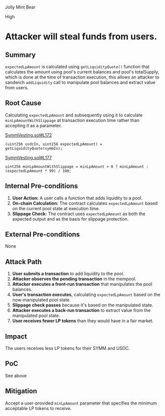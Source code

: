 Jolly Mint Bear

High

# Attacker will steal funds from users.

## Summary

`expectedLpAmount` is calculated using `getLiquidityQuote()` function that calculates the amount using pool's current balances and pool's totalSupply, which is done at the time of transaction execution, this allows an attacker to sandwich `addLiquidity` call to manipulate pool balances and extract value from users.

## Root Cause

Calculating `expectedLpAmount` and subsequently using it to calculate `minLpAmountWithSlippage` at transaction execution time rather than accepting it as a parameter.

[SymmVesting.sol#L172](https://github.com/sherlock-audit/2025-03-symm-io-stacking/blob/d7cf7fc96af1c25b53a7b500a98b411cd018c0d3/token/contracts/vesting/SymmVesting.sol#L172)
```solidity
(uint256 usdcIn, uint256 expectedLpAmount) = getLiquidityQuote(symmIn);
```

[SymmVesting.sol#L177](https://github.com/sherlock-audit/2025-03-symm-io-stacking/blob/d7cf7fc96af1c25b53a7b500a98b411cd018c0d3/token/contracts/vesting/SymmVesting.sol#L177)
```solidity
uint256 minLpAmountWithSlippage = minLpAmount > 0 ? minLpAmount : (expectedLpAmount * 99) / 100;
```
## Internal Pre-conditions

1. **User Action:** A user calls a function that adds liquidity to a pool.
2. **On-chain Calculation:** The contract calculates `expectedLpAmount` based on the current pool state at execution time.
3. **Slippage Check:** The contract uses `expectedLpAmount` as both the expected output and as the basis for slippage protection.

## External Pre-conditions

None

## Attack Path

1. **User submits a transaction** to add liquidity to the pool.
2. **Attacker observes the pending transaction** in the mempool.
3. **Attacker executes a front-run transaction** that manipulates the pool balances.
4. **User's transaction executes**, calculating `expectedLpAmount` based on the now-manipulated pool state.
5. **Slippage check passes** because it's based on the manipulated state.
6. **Attacker executes a back-run transaction** to extract value from the manipulated pool state.
7. **User receives fewer LP tokens** than they would have in a fair market.

## Impact

The users receives less LP tokens for their SYMM and USDC.
## PoC

See above

## Mitigation

Accept a user-provided `minLpAmount` parameter that specifies the minimum acceptable LP tokens to receive.

